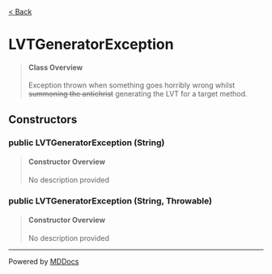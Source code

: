 [< Back](../README.md)
# LVTGeneratorException #
>#### Class Overview ####
>Exception thrown when something goes horribly wrong whilst <del>summoning the
 antichrist</del> generating the LVT for a target method.
## Constructors ##
### public LVTGeneratorException (String) ###
>#### Constructor Overview ####
>No description provided
>
### public LVTGeneratorException (String, Throwable) ###
>#### Constructor Overview ####
>No description provided
>

---
Powered by [MDDocs](https://github.com/VRCube/MDDocs)